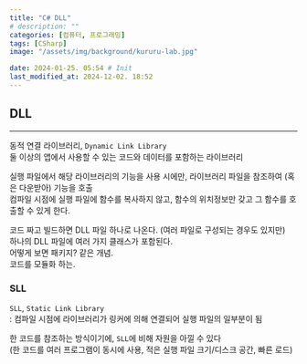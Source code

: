 ```yaml
---
title: "C# DLL"
# description: ""
categories: [컴퓨터, 프로그래밍]
tags: [CSharp]
image: "/assets/img/background/kururu-lab.jpg"

date: 2024-01-25. 05:54 # Init
last_modified_at: 2024-12-02. 18:52
---
```


## DLL

---

동적 연결 라이브러리, `Dynamic Link Library`  
둘 이상의 앱에서 사용할 수 있는 코드와 데이터를 포함하는 라이브러리  

실행 파일에서 해당 라이브러리의 기능을 사용 시에만, 라이브러리 파일을 참조하여 (혹은 다운받아) 기능을 호출  
컴파일 시점에 실행 파일에 함수를 복사하지 않고, 함수의 위치정보만 갖고 그 함수를 호출할 수 있게 한다.  

코드 짜고 빌드하면 DLL 파일 하나로 나온다. (여러 파일로 구성되는 경우도 있지만)  
하나의 DLL 파일에 여러 가지 클래스가 포함된다.  
어떻게 보면 패키지? 같은 개념.  
코드를 모듈화 하는.  

### SLL

`SLL`, `Static Link Library`  
: 컴파일 시점에 라이브러리가 링커에 의해 연결되어 실행 파일의 일부분이 됨  

한 코드를 참조하는 방식이기에, `SLL`에 비해 자원을 아낄 수 있다  
(한 코드를 여러 프로그램이 동시에 사용, 적은 실행 파일 크기/디스크 공간, 빠른 로드)  
